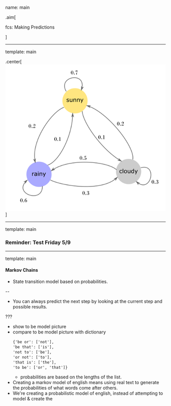 name: main

.aim[<div>
  fcs: Making Predictions
  </div>]

---
template: main

.center[
![weather](img/Markov1.png)
]

---
template: main

### Reminder: Test Friday 5/9

---
template: main

#### Markov Chains
- State transition model based on probabilities.

--
- You can always predict the next step by looking at the current step and possible results.

???

- show to be model picture
- compare to be model picture with dictionary
  ```
  {'be or': ['not'],
  'be that': ['is'],
  'not to': ['be'],
  'or not': ['to'],
  'that is': ['the'],
  'to be': ['or', 'that']}
  ```
  - probabilities are based on the lengths of the list.
- Creating a markov model of english means using real text to generate the probabilities of what words come after others.
- We're creating a probabilistic model of english, instead of attempting to model & create the

